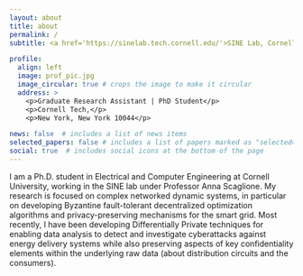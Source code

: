 ```yaml
---
layout: about
title: about
permalink: /
subtitle: <a href='https://sinelab.tech.cornell.edu/'>SINE Lab, Cornell Tech, Cornell University</a>.

profile:
  align: left
  image: prof_pic.jpg
  image_circular: true # crops the image to make it circular
  address: >
    <p>Graduate Research Assistant | PhD Student</p>
    <p>Cornell Tech,</p>
    <p>New York, New York 10044</p>

news: false  # includes a list of news items
selected_papers: false # includes a list of papers marked as "selected={true}"
social: true  # includes social icons at the bottom of the page
---
```


I am a Ph.D. student in Electrical and Computer Engineering at Cornell University, working in the SINE lab under Professor Anna Scaglione. My research is focused on complex networked dynamic systems, in particular on developing Byzantine fault-tolerant decentralized optimization algorithms and privacy-preserving mechanisms for the smart grid. Most recently, I have been developing Differentially Private techniques for enabling data analysis to detect and investigate cyberattacks against energy delivery systems while also preserving aspects of key confidentiality elements within the underlying raw data (about distribution circuits and the consumers).